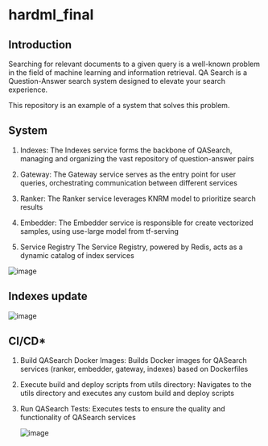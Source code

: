 # hardml_final


## Introduction

Searching for relevant documents to a given query is a well-known problem in the field of machine learning and information retrieval.
QA Search is a Question-Answer search system designed to elevate your search experience. 

This repository is an example of a system that solves this problem.


## System

1. Indexes: The Indexes service forms the backbone of QASearch, managing and organizing the vast repository of question-answer pairs

2. Gateway: The Gateway service serves as the entry point for user queries, orchestrating communication between different services

3. Ranker: The Ranker service leverages KNRM model to prioritize search results

4. Embedder: The Embedder service is responsible for create vectorized samples, using use-large model from tf-serving

5. Service Registry The Service Registry, powered by Redis, acts as a dynamic catalog of index services


![image](https://github.com/EugeneRomanov/hardml_final/assets/72860505/ba0c0ead-efb9-4950-aab7-9dafbf1ed5e5)


## Indexes update

![image](https://github.com/EugeneRomanov/hardml_final/assets/72860505/810c785a-f643-4911-aae0-0db7fe13ae78)



## CI/CD*

1. Build QASearch Docker Images: Builds Docker images for QASearch services (ranker, embedder, gateway, indexes) based on Dockerfiles
2. Execute build and deploy scripts from utils directory: Navigates to the utils directory and executes any custom build and deploy scripts
3. Run QASearch Tests: Executes tests to ensure the quality and functionality of QASearch services

   ![image](https://github.com/EugeneRomanov/hardml_final/assets/72860505/f5348f30-279c-4ba6-90f8-5ef187808783)


